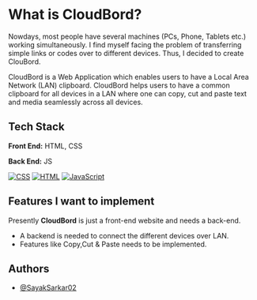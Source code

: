 
# What is CloudBord?

Nowdays, most people have several machines (PCs, Phone, Tablets etc.) working simultaneously.
I find myself facing the problem of transferring simple links or codes over to different devices.
Thus, I decided to create ClouBord.

CloudBord is a Web Application which enables users to have a Local Area Network (LAN) clipboard.
CloudBord helps users to have a common clipboard for all devices in a LAN where one can copy, cut and paste text and media seamlessly across all devices.


## Tech Stack

**Front End:** HTML, CSS

**Back End:** JS

<a href="https://github.com/search?q=user%3ADenverCoder1+is%3Arepo+language%3Acss"><img alt="CSS" src="https://img.shields.io/badge/CSS%20-%231572B6.svg?logo=css3&logoColor=white"></a>
 <a href="https://github.com/search?q=user%3ADenverCoder1+is%3Arepo+language%3Ahtml"><img alt="HTML" src="https://img.shields.io/badge/HTML%20-%23E34F26.svg?logo=html5&logoColor=white"></a>
 <a href="https://github.com/search?q=user%3ADenverCoder1+is%3Arepo+language%3Ajavascript"><img alt="JavaScript" src="https://img.shields.io/badge/JavaScript%20-%23F7DF1E.svg?logo=javascript&logoColor=black"></a>

## Features I want to implement

Presently **CloudBord** is just a front-end website and needs a back-end.

- A backend is needed to connect the different devices over LAN.
- Features like Copy,Cut & Paste needs to be implemented.
## Authors

- [@SayakSarkar02](https://github.com/SayakSarkar02)

